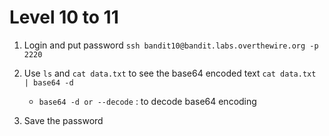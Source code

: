 # Level 10 to 11

1. Login and put password
```ssh bandit10@bandit.labs.overthewire.org -p 2220```

2. Use `ls` and `cat data.txt` to see the base64 encoded text
```cat data.txt | base64 -d```
    - `base64 -d or --decode` : to decode base64 encoding
3. Save the password
